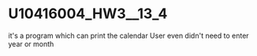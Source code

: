 # U10416004_HW3__13_4
it's a program which can print the calendar
User even didn't need to enter year or month
